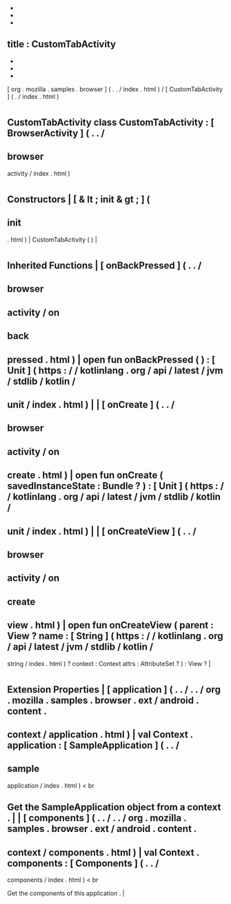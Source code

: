 -
-
-
title
:
CustomTabActivity
-
-
-
-
[
org
.
mozilla
.
samples
.
browser
]
(
.
.
/
index
.
html
)
/
[
CustomTabActivity
]
(
.
/
index
.
html
)
#
CustomTabActivity
class
CustomTabActivity
:
[
BrowserActivity
]
(
.
.
/
-
browser
-
activity
/
index
.
html
)
#
#
#
Constructors
|
[
&
lt
;
init
&
gt
;
]
(
-
init
-
.
html
)
|
CustomTabActivity
(
)
|
#
#
#
Inherited
Functions
|
[
onBackPressed
]
(
.
.
/
-
browser
-
activity
/
on
-
back
-
pressed
.
html
)
|
open
fun
onBackPressed
(
)
:
[
Unit
]
(
https
:
/
/
kotlinlang
.
org
/
api
/
latest
/
jvm
/
stdlib
/
kotlin
/
-
unit
/
index
.
html
)
|
|
[
onCreate
]
(
.
.
/
-
browser
-
activity
/
on
-
create
.
html
)
|
open
fun
onCreate
(
savedInstanceState
:
Bundle
?
)
:
[
Unit
]
(
https
:
/
/
kotlinlang
.
org
/
api
/
latest
/
jvm
/
stdlib
/
kotlin
/
-
unit
/
index
.
html
)
|
|
[
onCreateView
]
(
.
.
/
-
browser
-
activity
/
on
-
create
-
view
.
html
)
|
open
fun
onCreateView
(
parent
:
View
?
name
:
[
String
]
(
https
:
/
/
kotlinlang
.
org
/
api
/
latest
/
jvm
/
stdlib
/
kotlin
/
-
string
/
index
.
html
)
?
context
:
Context
attrs
:
AttributeSet
?
)
:
View
?
|
#
#
#
Extension
Properties
|
[
application
]
(
.
.
/
.
.
/
org
.
mozilla
.
samples
.
browser
.
ext
/
android
.
content
.
-
context
/
application
.
html
)
|
val
Context
.
application
:
[
SampleApplication
]
(
.
.
/
-
sample
-
application
/
index
.
html
)
<
br
>
Get
the
SampleApplication
object
from
a
context
.
|
|
[
components
]
(
.
.
/
.
.
/
org
.
mozilla
.
samples
.
browser
.
ext
/
android
.
content
.
-
context
/
components
.
html
)
|
val
Context
.
components
:
[
Components
]
(
.
.
/
-
components
/
index
.
html
)
<
br
>
Get
the
components
of
this
application
.
|
